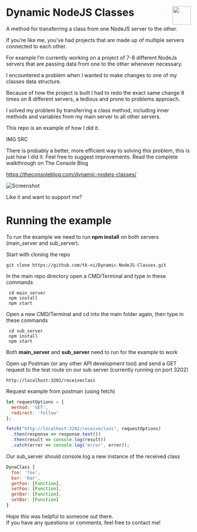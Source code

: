 # Dynamic NodeJS Classes <img src="https://nodejs.org/static/images/logos/nodejs-new-pantone-black.svg" width="50" align="right"/>

A method for transferring a class from one NodeJS server to the other.

If you’re like me, you’ve had projects that are made up of multiple servers connected to each other.

For example I’m currently working on a project of 7-8 different NodeJs servers that are passing data from one to the other whenever necessary.

I encountered a problem when I wanted to make changes to one of my classes data structure.

Because of how the project is built I had to redo the exact same change 8 times on 8 different servers, a tedious and prone to problems approach.

I solved my problem by transferring a class method, including inner methods and variables from my main server to all other servers.

This repo is an example of how I did it.

IMG SRC

There is probably a better, more efficient way to solving this problem, this is just how I did it. 
Feel free to suggest improvements.
Read the complete walkthrough on The Console Blog

https://theconsoleblog.com/dynamic-nodejs-classes/

![Screenshot](https://uploads-ssl.webflow.com/5c14e387dab576fe667689cf/5cbee341ae2b8813ae072f5b_Ko-fi_logo_RGB_Outline.png)

Like it and want to support me?

# Running the example
 To run the example we need to run <strong>npm install</strong> on both servers (main_server and sub_server).

 Start with cloning the repo 
 ```
 git clone https://github.com/tk-ni/Dynamic-NodeJS-Classes.git
```

In the main repo directory open a CMD/Terminal and type in these commands

```
 cd main_server
 npm install
 npm start
```

Open a new CMD/Terminal and cd into the main folder again, then type in these commands
```
 cd sub_server
 npm install
 npm start
```

Both <strong>main_server</strong> and <strong>sub_server</strong> need to run for the example to work

Open up Postman (or any other API development tool) and send a GET request to the test route on our sub server (currently running on port 3202)

```
http://localhost:3202/receiveclass
```

Request example from postman (using fetch)
```javascript
let requestOptions = {
  method: 'GET',
  redirect: 'follow'
};

fetch("http://localhost:3202/receiveclass", requestOptions)
  .then(response => response.text())
  .then(result => console.log(result))
  .catch(error => console.log('error', error));
```
Our sub_server should console.log a new instance of the received class
```javascript
DynaClass {
  foo: 'foo',
  bar: 'bar',
  getFoo: [Function],
  setFoo: [Function],
  getBar: [Function],
  setBar: [Function]
}
```
Hope this was helpful to someone out there. <br/>
If you have any questions or comments, feel free to contact me!




